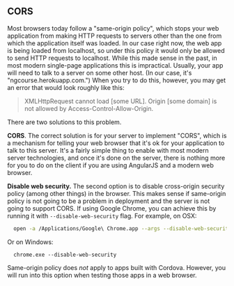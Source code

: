 ## CORS

Most browsers today follow a "same-origin policy", which stops your web
application from making HTTP requests to servers other than the one from which
the application itself was loaded. In our case right now, the web app is being
loaded from localhost, so under this policy it would only be allowed to send
HTTP requests to localhost. While this made sense in the past, in most modern
single-page applications this is impractical. Usually, your app will need to
talk to a server on some other host. (In our case, it's
"ngcourse.herokuapp.com.") When you try to do this, however, you may get an
error that would look roughly like this:

> XMLHttpRequest cannot load [some URL]. Origin [some domain] is not allowed
> by Access-Control-Allow-Origin.

There are two solutions to this problem.

__CORS__. The correct solution is for your server to implement "CORS", which
is a mechanism for telling your web browser that it's ok for your application
to talk to this server. It's a fairly simple thing to enable with most modern
server technologies, and once it's done on the server, there is nothing more
for you to do on the client if you are using AngularJS and a modern web
browser.

__Disable web security.__ The second option is to disable cross-origin
security policy (among other things) in the browser. This makes sense if
same-origin policy is not going to be a problem in deployment and the server is not
going to support CORS. If using Google Chrome, you can achieve this by running
it with `--disable-web-security` flag. For example, on OSX:

```bash
  open -a /Applications/Google\ Chrome.app --args --disable-web-security
```

Or on Windows:

```
  chrome.exe --disable-web-security
```

Same-origin policy does _not_ apply to apps built with Cordova. However, you
will run into this option when testing those apps in a web browser.
